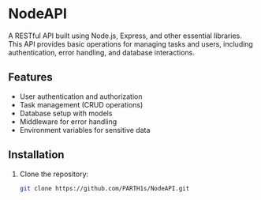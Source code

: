 # NodeAPI

A RESTful API built using Node.js, Express, and other essential libraries. This API provides basic operations for managing tasks and users, including authentication, error handling, and database interactions.

## Features

- User authentication and authorization
- Task management (CRUD operations)
- Database setup with models
- Middleware for error handling
- Environment variables for sensitive data

## Installation

1. Clone the repository:
   ```bash
   git clone https://github.com/PARTH1s/NodeAPI.git
